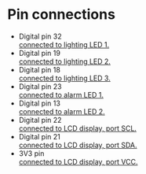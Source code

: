 <h1>Pin connections</h1>
<ul>
  <li>Digital pin 32</li><a href="">connected to lighting LED 1.</a>
  <li>Digital pin 19</li><a href="">connected to lighting LED 2.</a>
  <li>Digital pin 18</li><a href="">connected to lighting LED 3.</a>
  <li>Digital pin 23</li><a href="">connected to alarm LED 1.</a>
  <li>Digital pin 13</li><a href="">connected to alarm LED 2.</a>
  <li>Digital pin 22</li><a href="">connected to LCD display, port SCL.</a>
  <li>Digital pin 21</li><a href="">connected to LCD display, port SDA.</a>
  <li>3V3 pin</li><a href="">connected to LCD display, port VCC.</a>
</ul>
